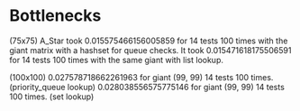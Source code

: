 # Bottlenecks
(75x75)
A_Star took 0.015575466156005859 for 14 tests 100 times with the giant matrix
 with a hashset for queue checks.
It took 0.015471618175506591 for 14 tests 100 times with the same giant with list lookup.

(100x100)
0.027578718662261963 for giant (99, 99) 14 tests 100 times. (priority_queue lookup)
0.028038556575775146 for giant (99, 99) 14 tests 100 times. (set lookup)
